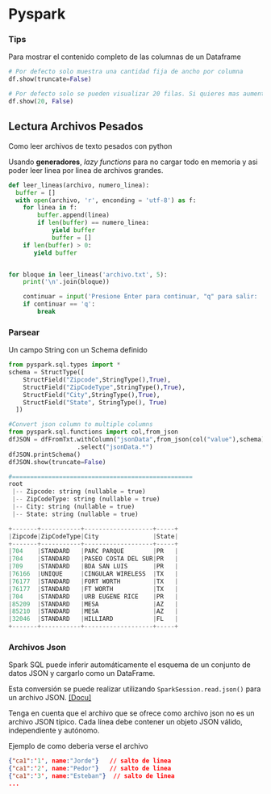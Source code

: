 # Pyspark

### Tips

Para mostrar el contenido completo de las columnas de un Dataframe
```python
# Por defecto solo muestra una cantidad fija de ancho por columna
df.show(truncate=False)

# Por defecto solo se pueden visualizar 20 filas. Si quieres mas aumenta el numero
df.show(20, False)
```

## Lectura Archivos Pesados

Como leer archivos de texto pesados con python

Usando **generadores**, *lazy functions* para no cargar todo en memoria y asi poder leer linea por linea de archivos grandes.

```py
def leer_lineas(archivo, numero_linea):
  buffer = []
  with open(archivo, 'r', enconding = 'utf-8') as f:
    for linea in f:
        buffer.append(linea)
        if len(buffer) == numero_linea:
            yield buffer
            buffer = []
    if len(buffer) > 0:
       yield buffer


for bloque in leer_lineas('archivo.txt', 5):
    print('\n'.join(bloque))

    continuar = input('Presione Enter para continuar, "q" para salir: ')
    if continuar == 'q':
        break
```


### Parsear

Un campo String con un Schema definido

```python
from pyspark.sql.types import *
schema = StructType([ 
    StructField("Zipcode",StringType(),True), 
    StructField("ZipCodeType",StringType(),True), 
    StructField("City",StringType(),True), 
    StructField("State", StringType(), True)
  ])

#Convert json column to multiple columns
from pyspark.sql.functions import col,from_json
dfJSON = dfFromTxt.withColumn("jsonData",from_json(col("value"),schema)) \
                   .select("jsonData.*")
dfJSON.printSchema()
dfJSON.show(truncate=False)

#==================================================
root
 |-- Zipcode: string (nullable = true)
 |-- ZipCodeType: string (nullable = true)
 |-- City: string (nullable = true)
 |-- State: string (nullable = true)

+-------+-----------+-------------------+-----+
|Zipcode|ZipCodeType|City               |State|
+-------+-----------+-------------------+-----+
|704    |STANDARD   |PARC PARQUE        |PR   |
|704    |STANDARD   |PASEO COSTA DEL SUR|PR   |
|709    |STANDARD   |BDA SAN LUIS       |PR   |
|76166  |UNIQUE     |CINGULAR WIRELESS  |TX   |
|76177  |STANDARD   |FORT WORTH         |TX   |
|76177  |STANDARD   |FT WORTH           |TX   |
|704    |STANDARD   |URB EUGENE RICE    |PR   |
|85209  |STANDARD   |MESA               |AZ   |
|85210  |STANDARD   |MESA               |AZ   |
|32046  |STANDARD   |HILLIARD           |FL   |
+-------+-----------+-------------------+-----+
```


### Archivos Json

Spark SQL puede inferir automáticamente el esquema de un conjunto de datos JSON y cargarlo como un DataFrame. 

Esta conversión se puede realizar utilizando `SparkSession.read.json()` para un archivo JSON. [[Docu]](https://spark.apache.org/docs/latest/sql-data-sources-json.html)  


Tenga en cuenta que el archivo que se ofrece como archivo json no es un archivo JSON típico. Cada línea debe contener un objeto JSON válido, independiente y autónomo.

Ejemplo de como deberia verse el archivo

```json
{"ca1":'1', name:"Jorde"}   // salto de linea
{"ca1":'2', name:"Pedor"}   // salto de linea
{"ca1":'3', name:"Esteban"}  // salto de linea
...
```